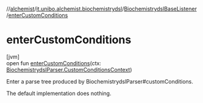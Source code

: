 //[alchemist](../../../index.md)/[it.unibo.alchemist.biochemistrydsl](../index.md)/[BiochemistrydslBaseListener](index.md)/[enterCustomConditions](enter-custom-conditions.md)

# enterCustomConditions

[jvm]\
open fun [enterCustomConditions](enter-custom-conditions.md)(ctx: [BiochemistrydslParser.CustomConditionsContext](../-biochemistrydsl-parser/-custom-conditions-context/index.md))

Enter a parse tree produced by BiochemistrydslParser#customConditions. 

The default implementation does nothing.

